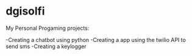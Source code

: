 # dgisolfi
My Personal Progaming projects:

-Creating a chatbot using python
-Creating a app using the twilio API to send sms
-Creating a keylogger
